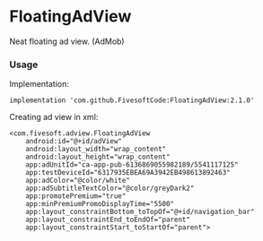 # FloatingAdView
Neat floating ad view. (AdMob)

### Usage

Implementation: 

    implementation 'com.github.FivesoftCode:FloatingAdView:2.1.0'
    
Creating ad view in xml:

    <com.fivesoft.adview.FloatingAdView
        android:id="@+id/adView"
        android:layout_width="wrap_content"
        android:layout_height="wrap_content"
        app:adUnitId="ca-app-pub-6136869055982189/5541117125"
        app:testDeviceId="6317935EBEA69A3942EB498613892463"
        app:adColor="@color/white"
        app:adSubtitleTextColor="@color/greyDark2"
        app:promotePremium="true"
        app:minPremiumPromoDisplayTime="5500"
        app:layout_constraintBottom_toTopOf="@+id/navigation_bar"
        app:layout_constraintEnd_toEndOf="parent"
        app:layout_constraintStart_toStartOf="parent">
        

